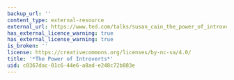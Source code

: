 ```yaml
---
backup_url: ''
content_type: external-resource
external_url: https://www.ted.com/talks/susan_cain_the_power_of_introverts?language=en
has_external_licence_warning: true
has_external_license_warning: true
is_broken: ''
license: https://creativecommons.org/licenses/by-nc-sa/4.0/
title: '*The Power of Introverts*'
uid: c0367dac-01c6-44e6-a8ad-e248c72b883e
---
```

